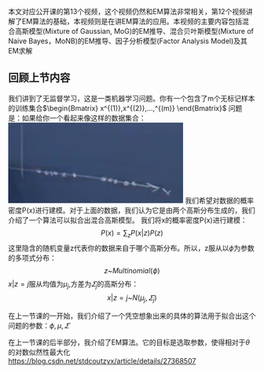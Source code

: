 本文对应公开课的第13个视频，这个视频仍然和EM算法非常相关，第12个视频讲解了EM算法的基础，本视频则是在讲EM算法的应用。本视频的主要内容包括混合高斯模型(Mixture of Gaussian, MoG)的EM推导、混合贝叶斯模型(Mixture of Naive Bayes，MoNB)的EM推导、因子分析模型(Factor Analysis Model)及其EM求解

## 回顾上节内容
我们讲到了无监督学习，这是一类机器学习问题。你有一个包含了m个无标记样本的训练集合$\begin{Bmatrix}
    x^{(1)},x^{(2)},...,^{(m)}
\end{Bmatrix}$
问题是：如果给你一个看起来像这样的数据集合：
![](https://raw.githubusercontent.com/fray-hao/images/master/20190408100349.png)
我们希望对数据的概率密度P(x)进行建模。对于上面的数据，我们认为它是由两个高斯分布生成的，我们介绍了一个算法可以拟合出混合高斯模型。
我们将x的概率密度P(x)进行建模：
$$
P(x) = \sum_zP(x|z)P(z)
$$
这里隐含的随机变量z代表你的数据来自于哪个高斯分布。所以，z服从以$\phi$为参数的多项式分布：
$$
z\text{\textasciitilde}Multinomial(\phi)
$$
$x|z = j$服从均值为$\mu_j$,方差为$\varSigma_j$的高斯分布：
$$
x|z = j \text{\textasciitilde}N(\mu_j,\varSigma_j)
$$

在上一节课的一开始，我们介绍了一个凭空想象出来的具体的算法用于拟合出这个问题的参数：$\phi,\mu,\varSigma$

在上一节课的后半部分，我介绍了EM算法。它的目标是选取参数，使得相对于$\theta$的对数似然性最大化
https://blog.csdn.net/stdcoutzyx/article/details/27368507




